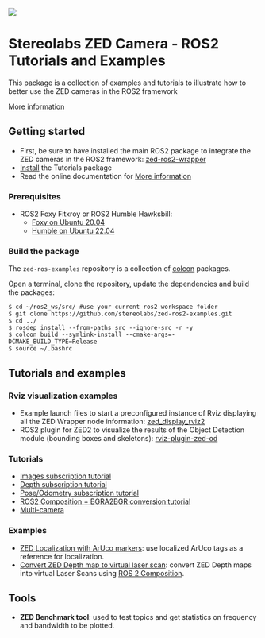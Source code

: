 ![](./images/Picto+STEREOLABS_Black.jpg)

# Stereolabs ZED Camera - ROS2 Tutorials and Examples

This package is a collection of examples and tutorials to illustrate how to better use the ZED cameras in the ROS2 framework

[More information](https://www.stereolabs.com/docs/ros2/)

## Getting started

- First, be sure to have installed the main ROS2 package to integrate the ZED cameras in the ROS2 framework: [zed-ros2-wrapper](https://github.com/stereolabs/zed-ros2-wrapper/)
- [Install](#build-the-package) the Tutorials package
- Read the online documentation for [More information](https://www.stereolabs.com/documentation/guides/using-zed-with-ros/introduction.html)

### Prerequisites

- ROS2 Foxy Fitxroy or ROS2 Humble Hawksbill: 
  - [Foxy on Ubuntu 20.04](https://docs.ros.org/en/foxy/Installation/Linux-Install-Debians.html)
  - [Humble on Ubuntu 22.04](https://docs.ros.org/en/humble/Installation/Linux-Install-Debians.html)

### Build the package

The `zed-ros-examples` repository is a collection of [colcon](http://design.ros2.org/articles/build_tool.html) packages. 

Open a terminal, clone the repository, update the dependencies and build the packages:

    $ cd ~/ros2_ws/src/ #use your current ros2 workspace folder
    $ git clone https://github.com/stereolabs/zed-ros2-examples.git
    $ cd ../
    $ rosdep install --from-paths src --ignore-src -r -y
    $ colcon build --symlink-install --cmake-args=-DCMAKE_BUILD_TYPE=Release
    $ source ~/.bashrc

## Tutorials and examples

### Rviz visualization examples

 - Example launch files to start a preconfigured instance of Rviz displaying all the ZED Wrapper node information: [zed_display_rviz2](https://github.com/stereolabs/zed-ros2-examples/tree/master/zed_display_rviz2)
 - ROS2 plugin for ZED2 to visualize the results of the Object Detection module (bounding boxes and skeletons): [rviz-plugin-zed-od](https://github.com/stereolabs/zed-ros2-examples/tree/master/rviz-plugin-zed-od)

### Tutorials

 - [Images subscription tutorial](https://github.com/stereolabs/zed-ros2-examples/tree/master/tutorials/zed_video_tutorial)
 - [Depth subscription tutorial](https://github.com/stereolabs/zed-ros2-examples/tree/master/tutorials/zed_depth_tutorial)
 - [Pose/Odometry subscription tutorial](https://github.com/stereolabs/zed-ros2-examples/tree/master/tutorials/zed_pose_tutorial)
 - [ROS2 Composition + BGRA2BGR conversion tutorial](https://github.com/stereolabs/zed-ros2-examples/tree/master/tutorials/zed_rgb_convert)
 - [Multi-camera](https://github.com/stereolabs/zed-ros2-examples/tree/master/tutorials/zed_multi_camera)

### Examples

* [ZED Localization with ArUco markers](./zed_aruco_localization): use localized ArUco tags as a reference for localization.
* [Convert ZED Depth map to virtual laser scan](./zed_depth_to_laserscan): convert ZED Depth maps into virtual Laser Scans using [ROS 2 Composition](https://docs.ros.org/en/humble/Concepts/Intermediate/About-Composition.html).

 ## Tools

* **ZED Benchmark tool**: used to test topics and get statistics on frequency and bandwidth to be plotted.

 





